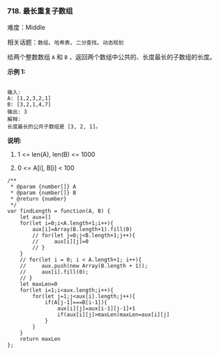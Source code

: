 ### 718. 最长重复子数组

难度：Middle

相关话题：`数组`、`哈希表`、`二分查找`、`动态规划`

给两个整数数组 `A` 和 `B` ，返回两个数组中公共的、长度最长的子数组的长度。



**示例 1:** 



```

输入:
A: [1,2,3,2,1]
B: [3,2,1,4,7]
输出: 3
解释: 
长度最长的公共子数组是 [3, 2, 1]。
```


**说明:** 




1. 1 <= len(A), len(B) <= 1000

2. 0 <= A[i], B[i] < 100




```
/**
 * @param {number[]} A
 * @param {number[]} B
 * @return {number}
 */
var findLength = function(A, B) {
    let aux=[]
    for(let i=0;i<A.length+1;i++){
        aux[i]=Array(B.length+1).fill(0)
        // for(let j=0;j<B.length+1;j++){
        //     aux[i][j]=0
        // }
    }
    // for(let i = 0; i < A.length+1; i++){
    //     aux.push(new Array(B.length + 1));
    //     aux[i].fill(0);
    // }
    let maxLen=0
    for(let i=1;i<aux.length;i++){
        for(let j=1;j<aux[i].length;j++){
            if(A[j-1]===B[i-1]){
                aux[i][j]=aux[i-1][j-1]+1
                if(aux[i][j]>maxLen)maxLen=aux[i][j]
            }
        }
    }
    return maxLen
};
```


